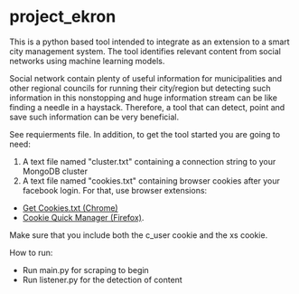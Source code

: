 # project_ekron

This is a python based tool intended to integrate as an extension to a smart city management system. 
The tool identifies relevant content from social networks using machine learning models.

Social network contain plenty of useful information for municipalities and other regional councils for running their city/region but detecting such information in this nonstopping and huge information stream can be like finding a needle in a haystack. Therefore, a tool that can detect, point and save such information can be very beneficial.

See requierments file.
In addition, to get the tool started you are going to need:
1. A text file named "cluster.txt" containing a connection string to your MongoDB cluster
2. A text file named "cookies.txt" containing browser cookies after your facebook login. For that, use browser extensions:

* [Get Cookies.txt (Chrome)](https://chrome.google.com/webstore/detail/get-cookiestxt/bgaddhkoddajcdgocldbbfleckgcbcid?hl=en) 
* [Cookie Quick Manager (Firefox)](https://addons.mozilla.org/en-US/firefox/addon/cookie-quick-manager/). 

Make sure that you include both the c_user cookie and the xs cookie.

How to run:
- Run main.py for scraping to begin
- Run listener.py for the detection of content





